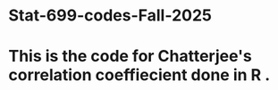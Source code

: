 # Stat-699-codes-Fall-2025
# This is the code for Chatterjee's correlation coeffiecient done in R .

